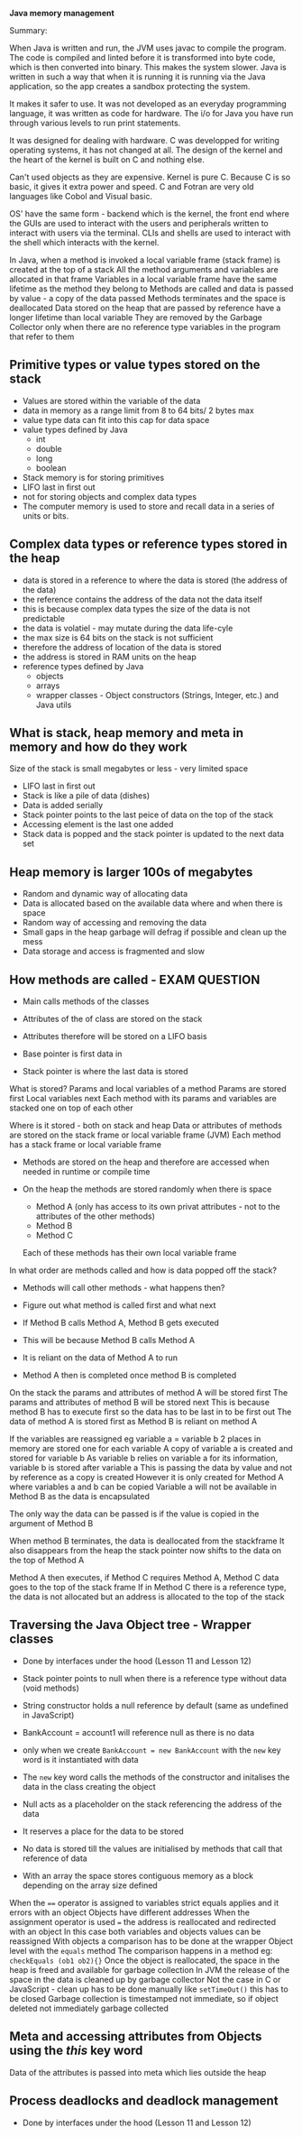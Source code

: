 __Java memory management__

Summary:

When Java is written and run, the JVM uses javac to compile the program. The code is compiled and linted before it is transformed into byte code, which is then converted into binary. This makes the system slower. Java is written in such a way that when it is running it is running via the Java application, so the app creates a sandbox protecting the system.

It makes it safer to use. It was not developed as an everyday programming language, it was written as code for hardware. The i/o for Java you have run through various levels to run print statements.

It was designed for dealing with hardware. C was developped for writing operating systems, it has not changed at all. The design of the kernel and the heart of the kernel is built on C and nothing else.

Can't used objects as they are expensive. Kernel is pure C. Because C is so basic, it gives it extra power and speed. C and Fotran are very old languages like Cobol and Visual basic.

OS' have the same form - backend which is the kernel, the front end where the GUIs are used to interact with the users and peripherals written to interact with users via the terminal. CLIs and shells are used to interact with the shell which interacts with the kernel.

In Java, when a method is invoked a local variable frame (stack frame) is created at the top of a stack
All the method arguments and variables are allocated in that frame
Variables in a local variable frame have the same lifetime as the method they belong to
Methods are called and data is passed by value - a copy of the data passed
Methods terminates and the space is deallocated
Data stored on the heap that are passed by reference have a longer lifetime than local variable
They are removed by the Garbage Collector only when there are no reference type variables in the program that refer to them

## Primitive types or value types stored on the stack

- Values are stored within the variable of the data
- data in memory as a range limit from 8 to 64 bits/ 2 bytes max
- value type data can fit into this cap for data space
- value types defined by Java
  - int
  - double
  - long
  - boolean
- Stack memory is for storing primitives
- LIFO last in first out
- not for storing objects and complex data types
- The computer memory is used to store and recall data in a series of units or bits.

## Complex data types or reference types stored in the heap

- data is stored in a reference to where the data is stored (the address of the data)
- the reference contains the address of the data not the data itself
- this is because complex data types the size of the data is not predictable
- the data is volatiel - may mutate during the data life-cyle
- the max size is 64 bits on the stack is not sufficient
- therefore the address of location of the data is stored
- the address is stored in RAM units on the heap
- reference types defined by Java
  - objects
  - arrays
  - wrapper classes - Object constructors (Strings, Integer, etc.) and Java utils

## What is stack, heap memory and meta in memory and how do they work

Size of the stack is small megabytes or less - very limited space

- LIFO last in first out
- Stack is like a pile of data (dishes)
- Data is added serially
- Stack pointer points to the last peice of data on the top of the stack
- Accessing element is the last one added
- Stack data is popped and the stack pointer is updated to the next data set

## Heap memory is larger 100s of megabytes

- Random and dynamic way of allocating data
- Data is allocated based on the available data where and when there is space
- Random way of accessing and removing the data
- Small gaps in the heap garbage will defrag if possible and clean up the mess
- Data storage and access is fragmented and slow

## How methods are called - EXAM QUESTION

- Main calls methods of the classes
- Attributes of the of class are stored on the stack
- Attributes therefore will be stored on a LIFO basis

- Base pointer is first data in
- Stack pointer is where the last data is stored

What is stored?
Params and local variables of a method
Params are stored first
Local variables next
Each method with its params and variables are stacked one on top of each other

Where is it stored - both on stack and heap
Data or attributes of methods are stored on the stack frame or local variable frame (JVM)
Each method has a stack frame or local variable frame

- Methods are stored on the heap and therefore are accessed when needed in runtime or compile time
- On the heap the methods are stored randomly when there is space
  - Method A (only has access to its own privat attributes - not to the attributes of the other methods)
  - Method B
  - Method C

  Each of these methods has their own local variable frame

In what order are methods called and how is data popped off the stack?

- Methods will call other methods - what happens then?
- Figure out what method is called first and what next

- If Method B calls Method A, Method B gets executed
- This will be because Method B calls Method A
- It is reliant on the data of Method A to run
- Method A then is completed once method B is completed

On the stack the params and attributes of method A will be stored first
The params and attributes of method B will be stored next
This is because method B has to execute first so the data has to be last in to be first out
The data of method A is stored first as Method B is reliant on method A

If the variables are reassigned eg variable a = variable b
2 places in memory are stored one for each variable
A copy of variable a is created and stored for variable b
As variable b relies on variable a for its information, variable b is stored after variable a
This is passing the data by value and not by reference as a copy is created
However it is only created for Method A where variables a and b can be copied
Variable a will not be available in Method B as the data is encapsulated

The only way the data can be passed is if the value is copied in the argument of Method B

When method B terminates, the data is deallocated from the stackframe
It also disappears from the heap
the stack pointer now shifts to the data on the top of Method A

Method A then executes, if Method C requires Method A, Method C data goes to the top of the stack frame
If in Method C there is a reference type, the data is not allocated but an address is allocated to the top of the stack

## Traversing the Java Object tree - Wrapper classes

- Done by interfaces under the hood (Lesson 11 and Lesson 12)

- Stack pointer points to null when there is a reference type without data (void methods)
- String constructor holds a null reference by default (same as undefined in JavaScript)
- BankAccount = account1 will reference null as there is no data
- only when we create `BankAccount = new BankAccount` with the `new` key word is it instantiated with data
- The `new` key word calls the methods of the constructor and initalises the data in the class creating the object
- Null acts as a placeholder on the stack referencing the address of the data
- It reserves a place for the data to be stored
- No data is stored till the values are initialised by methods that call that reference of data
- With an array the space stores contiguous memory as a block depending on the array size defined

When the `==` operator is assigned to variables strict equals applies and it errors with an object
Objects have different addresses
When the assignment operator is used `=` the address is reallocated and redirected with an object
In this case both variables and objects values can be reassigned
With objects a comparison has to be done at the wrapper Object level with the `equals` method
The comparison happens in a method eg: `checkEquals (ob1 ob2){}`
Once the object is reallocated, the space in the heap is freed and available for garbage collection
In JVM the release of the space in the data is cleaned up by garbage collector
Not the case in C or JavaScript - clean up has to be done manually like `setTimeOut()` this has to be closed
Garbage collection is timestamped not immediate, so if object deleted not immediately garbage collected

## Meta and accessing attributes from Objects using the _this_ key word

Data of the attributes is passed into meta which lies outside the heap

## Process deadlocks and deadlock management

- Done by interfaces under the hood (Lesson 11 and Lesson 12)